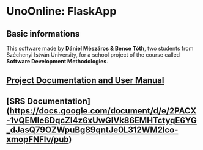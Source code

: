 # UnoOnline: FlaskApp

## Basic informations

This software made by **Dániel Mészáros & Bence Tóth**, two students from Széchenyi István University, for a school project of the course called **Software Development Methodologies**.

## [Project Documentation and User Manual](https://docs.google.com/document/d/e/2PACX-1vRUkIee6f2FXiEz40ofd1p_89cr1HV1vFZ1DKcLZVZ2UnBSyS-2eGrUxJp0o_vl2w/pub)
## [SRS Documentation] (https://docs.google.com/document/d/e/2PACX-1vQEMIe6DqcZI4z6xUwGIVk86EMHTctyqE6YG_dJasQ79OZWpuBg89qntJe0L312WM2lco-xmopFNFIv/pub)
